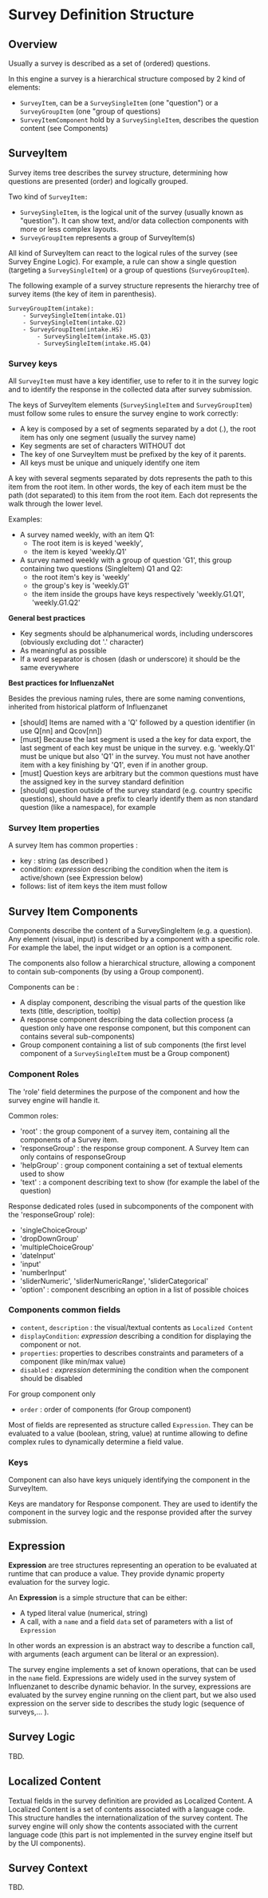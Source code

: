 # Survey Definition Structure

## Overview

Usually a survey is described as a set of (ordered) questions. 

In this engine a survey is a hierarchical structure composed by 2 kind of elements:

- `SurveyItem`, can be a `SurveySingleItem` (one "question") or a `SurveyGroupItem` (one "group of questions)
- `SurveyItemComponent` hold by a `SurveySingleItem`, describes the question content (see Components)

## SurveyItem

Survey items tree describes the survey structure, determining how questions are presented (order) and logically grouped.

Two kind of `SurveyItem:`

- `SurveySingleItem`, is the logical unit of the survey (usually known as "question"). It can show text, and/or data collection components with more or less complex layouts.
- `SurveyGroupItem` represents a group of SurveyItem(s)

All kind of SurveyItem can react to the logical rules of the survey (see Survey Engine Logic). For example, a rule can show a single question (targeting a `SurveySingleItem`) or a group of questions (`SurveyGroupItem`).

The following example of a survey structure represents the hierarchy tree of survey items (the key of item in parenthesis).

```yaml:
SurveyGroupItem(intake):
    - SurveySingleItem(intake.Q1)
    - SurveySingleItem(intake.Q2)
    - SurveyGroupItem(intake.HS)
        - SurveySingleItem(intake.HS.Q3)
        - SurveySingleItem(intake.HS.Q4)
```

### Survey keys

All `SurveyItem` must have a key identifier, use to refer to it in the survey logic and to identify the response in the collected data after survey submission.

The keys of SurveyItem elements (`SurveySingleItem` and `SurveyGroupItem`) must follow some rules to ensure the survey engine to work correctly:

- A key is composed by a set of segments separated by a dot (.), the root item has only one segment (usually the survey name)
- Key segments are set of characters WITHOUT dot 
- The key of one SurveyItem must be prefixed by the key of it parents.
- All keys must be unique and uniquely identify one item 

A key with several segments separated by dots represents the path to this item from the root item. In other words, the key of each item must be the path (dot separated) to this item from the root item. Each dot represents the walk through the lower level. 

Examples:
 - A survey named weekly, with an item Q1:
   - The root item is is keyed 'weekly', 
   - the item is keyed 'weekly.Q1'
 - A survey named weekly with a group of question 'G1', this group containing two questions (SingleItem) Q1 and Q2:
   -  the root item's key is 'weekly'
   -  the group's key is 'weekly.G1'
   -  the item inside the groups have keys respectively 'weekly.G1.Q1', 'weekly.G1.Q2'

**General best practices**

- Key segments should be alphanumerical words, including underscores (obviously excluding dot '.' character)
- As meaningful as possible
- If a word separator is chosen (dash or underscore) it should be the same everywhere

**Best practices for InfluenzaNet**

Besides the previous naming rules, there are some naming conventions, inherited from historical platform of Influenzanet

- [should] Items are named with a 'Q' followed by a question identifier (in use Q[nn] and Qcov[nn])
- [must] Because the last segment is used a the key for data export, the last segment of each key must be unique in the survey. e.g. 'weekly.Q1' must be unique but also 'Q1' in the survey. You must not have another item with a key finishing by 'Q1', even if in another group.
- [must] Question keys are arbitrary but the common questions must have the assigned key in the survey standard definition 
- [should] question outside of the survey standard (e.g. country specific questions), should have a prefix to clearly identify them as non standard question (like a namespace), for example 

### Survey Item properties

A survey Item has common properties :

- key : string (as described )
- condition: *expression* describing the condition when the item is active/shown (see Expression below)
- follows: list of item keys the item must follow
## Survey Item Components

Components describe the content of a SurveySingleItem (e.g. a question). Any element (visual, input) is described by a component with a specific role. For example the label, the input widget or an option is a component. 

The components also follow a hierarchical structure, allowing a component to contain sub-components (by using a Group component).

Components can be :

- A display component, describing the visual parts of the question like texts (title, description, tooltip)
- A response component describing the data collection process (a question only have one response component, but this component can contains several sub-components)
- Group component containing a list of sub components (the first level component of a `SurveySingleItem` must be a Group component)

### Component Roles

The 'role' field determines the purpose of the component and how the survey engine will handle it.

Common roles:
- 'root' : the group component of a survey item, containing all the components of a Survey item.
- 'responseGroup' : the response group component. A Survey Item can only contains of responseGroup
- 'helpGroup' : group component containing a set of textual elements used to show
- 'text' : a component describing text to show (for example the label of the question)

Response dedicated roles (used in subcomponents of the component with the 'responseGroup' role):
- 'singleChoiceGroup'
- 'dropDownGroup'
- 'multipleChoiceGroup'
- 'dateInput'
- 'input'
- 'numberInput'
- 'sliderNumeric', 'sliderNumericRange', 'sliderCategorical'
- 'option' : component describing an option in a list of possible choices

### Components common fields

- `content`, `description` : the visual/textual contents as `Localized Content`
- `displayCondition`: *expression* describing a condition for displaying the component or not.
- `properties`: properties to describes constraints and parameters of a component (like min/max value)
- `disabled` : *expression* determining the condition when the component should be disabled

For group component only
- `order` : order of components (for Group component)

Most of fields are represented as structure called `Expression`. They can be evaluated to a value (boolean, string, value) at runtime allowing to define complex rules to dynamically determine a field value.

### Keys

Component can also have keys uniquely identifying the component in the SurveyItem.

Keys are mandatory for Response component. They are used to identify the component in the survey logic and the response provided after the survey submission.

## Expression

**Expression** are tree structures representing an operation to be evaluated at runtime that can produce a value. They provide dynamic property evaluation for the survey logic.

An **Expression** is a simple structure that can be either:
- A typed literal value (numerical, string)
- A call, with a `name` and a field `data` set of parameters with a list of `Expression`

In other words an expression is an abstract way to describe a function call, with arguments (each argument can be literal or an expression).

The survey engine implements a set of known operations, that can be used in the `name` field. Expressions are widely used in the survey system of Influenzanet to describe dynamic behavior. In the survey, expressions are evaluated by the survey engine running on the client part, but we also used expression on the server side to describes the study logic (sequence of surveys,... ).

## Survey Logic

TBD.

## Localized Content

Textual fields in the survey definition are provided as Localized Content.
A Localized Content is a set of contents associated with a language code. This structure handles the internationalization of the survey content. The survey engine will only show the contents associated with the current language code (this part is not implemented in the survey engine itself but by the UI components).

## Survey Context
TBD.
